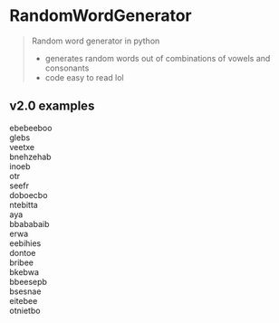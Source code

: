 # RandomWordGenerator
> Random word generator in python
> - generates random words out of combinations of vowels and consonants
> - code easy to read lol

## v2.0 examples
ebebeeboo  
glebs  
veetxe  
bnehzehab  
inoeb  
otr  
seefr  
doboecbo  
ntebitta  
aya  
bbababaib  
erwa  
eebihies  
dontoe  
bribee  
bkebwa  
bbeesepb  
bsesnae  
eitebee  
otnietbo  
